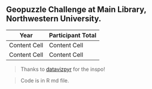 ## **Geopuzzle Challenge at Main Library, Northwestern University.** 

| Year  | Participant Total |
| ------------- | ------------- |
| Content Cell  | Content Cell  |
| Content Cell  | Content Cell  |

> Thanks to [datavizpyr](https://datavizpyr.com/) for the inspo!

> Code is in R md file. 
